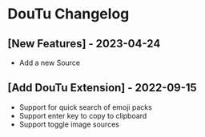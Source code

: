 # DouTu Changelog

## [New Features] - 2023-04-24

- Add a new Source

## [Add DouTu Extension] - 2022-09-15

- Support for quick search of emoji packs
- Support enter key to copy to clipboard
- Support toggle image sources
